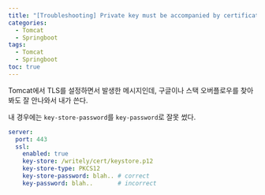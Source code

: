 ```yaml
---
title: "[Troubleshooting] Private key must be accompanied by certificate chain"
categories:
  - Tomcat
  - Springboot
tags:
  - Tomcat
  - Springboot
toc: true
---
```


Tomcat에서 TLS를 설정하면서 발생한 메시지인데, 구글이나 스택 오버플로우를 찾아봐도 잘 안나와서 내가 쓴다.  

내 경우에는 `key-store-password`를 `key-password`로 잘못 썼다.

``` yaml
server:
  port: 443
  ssl:
    enabled: true
    key-store: /writely/cert/keystore.p12
    key-store-type: PKCS12
    key-store-password: blah.. # correct
    key-password: blah..       # incorrect
```

